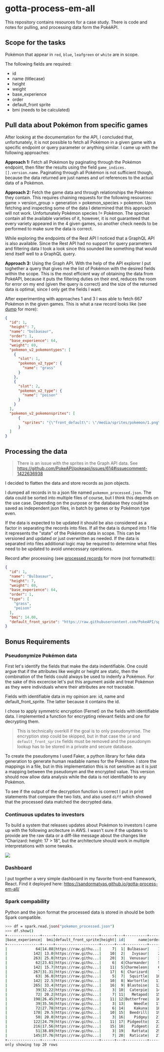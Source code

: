 # gotta-process-em-all

This repository contains resources for a case study. There is code and notes for pulling, and processing data form the PokéAPI.

## Scope for the tasks

Pokémon that appear in `red`, `blue`, `leafgreen` or `white` are in scope.

The following fields are required:
- id
- name (titlecase)
- height
- weight
- base_experience
- order
- default_front sprite
- bmi (needs to be calculated)


## Pull data about Pokémon from specific games

After looking at the documentation for the API, I concluded that, unfortunately, it is not possible to fetch all Pokémon in a given game with a specific endpoint or query parameter or anything similar. I came up with the following approaches:

**Approach 1:** Fetch all Pokémon by paginating through the Pokémon endpoint, then filter the results using the field `game_indices.[].version.name`. Paginating through all Pokémon is not sufficient though, because the data returned are just names and url references to the actual data of a Pokémon. 

**Approach 2:** Fetch the game data and through relationships the Pokémon they contain. This requires chaining requests for the following resources: game > version_group > generation > pokemon_species > pokemon. Upon fetching and inspecting some of the data I determined that this approach will not work. Unfortunately Pokémon species != Pokémon. The species contain all the available varieties of it, however, it is not guaranteed that every variety appeared in the 4 given games, so another check needs to be performed to make sure the data is correct.

While exploring the endpoints of the Rest API I noticed that a GraphQL API is also available. Since the Rest API had no support for query parameters and filtering data I took a look since this sounded like something that would lend itself well to a GraphQL query.

**Approach 3:** Using the Graph API. With the help of the API explorer I put toghether a query that gives me the list of Pokémon with the desired fields within the scope. This is the most efficient way of obtaining the data from PokéAPI, because it puts the filtering duties on their end, reduces the room for error on my end (given the query is correct) and the size of the returned data is optimal, since I only get the fields I want.

After experimenting with approaches 1 and 3 I was able to fetch 667 Pokémon in the given games. This is what a raw record looks like (see [dump](pokemon_gql_raw.json) for more):

```JSON
{
  "id": 1,
  "height": 7,
  "name": "bulbasaur",
  "order": 1,
  "base_experience": 64,
  "weight": 69,
  "pokemon_v2_pokemontypes": [
    {
      "slot": 1,
      "pokemon_v2_type": {
        "name": "grass"
      }
    },
    {
      "slot": 2,
      "pokemon_v2_type": {
        "name": "poison"
      }
    }
  ],
  "pokemon_v2_pokemonsprites": [
      {
        "sprites": "{\"front_default\": \"/media/sprites/pokemon/1.png\"}"
      }
  ]
} 
```

## Processing the data

> There is an issue with the sprites in the Graph API data. See https://github.com/PokeAPI/pokeapi/issues/614#issuecomment-1422636938

I decided to flatten the data and store records as json objects.

I dumped all records in to a json file named `pokemon_processed.json`. The data could be sorted into multiple files of course, but I think this depends on the use case. Depending on the purpose or the database they could be saved as independent json files, in batch by games or by Pokémon type even. 

If the data is expected to be updated it should be also considered as a factor in separating the records into files. If all the data is dumped into 1 file it represents the "state" of the Pokémon data in scope. This can be versioned and updated or just overwritten as needed. If the data is separated into files additional logic may be required to determine what files need to be updated to avoid unnecessary operations.

Record after processing (see [processed records](pokemon_processed.json) for more (not formatted)):

```JSON
{
  "id": 1,
  "name": "Bulbasaur",
  "height": 7,
  "weight": 69,
  "base_experience": 64,
  "order": 1,
  "type": [
    "grass",
    "poison"
  ],
  "bmi": 14.08,
  "default_front_sprite": "https://raw.githubusercontent.com/PokeAPI/sprites/master/sprites/pokemon/1.png"
}
```

## Bonus Requirements
### Pseudonymize Pokémon data

First let's identify the fields that make the data indentifiable. One could argue that if the attributes like weight or height are static, then the combination of the fields could always be used to indenfy a Pokémon. For the sake of this excercise let's put this argument aside and treat Pokémon as they were individuals where their attributes are not traceable.

Fields with identifiable data in my opinion are: id, name and default_front_sprite. The latter because it contains the id.

I chose to apply symmetric encryption (Fernet) on the fields with identifiable data. I implemented a function for encrypting relevant fields and one for decrypting them.

> This is technically overkill if the goal is to only pseudonymise. The encryption step could be skipped, but in that case the `id` and `default_front_sprite` fields must be removed and the pseudonym lookup has to be stored in a private and secure database.

To create the pseudonyms I used Faker, a python library for fake data generation to generate human readable names for the Pokémon. I store the mappings in a file, but in this implementation this is not sensitive as it is just a mapping between the pseudonym and the encrypted value. This version should now allow data analysis while the data is not identifiable to any Pokémon.

To see if the output of the decryption function is correct I put in print statements that compare the two lists, and also used `diff` which showed that the processed data matched the decrypted data.

### Continuous updates to investors

To build a system that releases updates about Pokémon to investors I came up with the following arcitecture in AWS. I wasn't sure if the updates to provide are the raw data or a diff-like message about the changes like "Charizard: height: 17 > 18", but the architecture should work in multiple interpretations with some tweaks.

<img src="docs/investor_update_arch.svg">

### Dashboard

I put together a very simple dashboard in my favorite front-end framework, React. Find it deployed here: https://sandormatyas.github.io/gotta-process-em-all/

### Spark compability

Python and the json format the processed data is stored in should be both Spark compatible.

```sh
>>> df = spark.read.json("pokemon_processed.json")
>>> df.show()
+---------------+-----+--------------------+------+---+----------+-----+----------------+------+
|base_experience|  bmi|default_front_sprite|height| id|      name|order|            type|weight|
+---------------+-----+--------------------+------+---+----------+-----+----------------+------+
|             64|14.08|https://raw.githu...|     7|  1| Bulbasaur|    1| [grass, poison]|    69|
|            142| 13.0|https://raw.githu...|    10|  2|   Ivysaur|    2| [grass, poison]|   130|
|            263| 25.0|https://raw.githu...|    20|  3|  Venusaur|    3| [grass, poison]|  1000|
|             62|23.61|https://raw.githu...|     6|  4|Charmander|    5|          [fire]|    85|
|            142| 15.7|https://raw.githu...|    11|  5|Charmeleon|    6|          [fire]|   190|
|            267|31.31|https://raw.githu...|    17|  6| Charizard|    7|  [fire, flying]|   905|
|             63| 36.0|https://raw.githu...|     5|  7|  Squirtle|   10|         [water]|    90|
|            142| 22.5|https://raw.githu...|    10|  8| Wartortle|   11|         [water]|   225|
|            265| 33.4|https://raw.githu...|    16|  9| Blastoise|   12|         [water]|   855|
|             39|32.22|https://raw.githu...|     3| 10|  Caterpie|   14|           [bug]|    29|
|             72| 20.2|https://raw.githu...|     7| 11|   Metapod|   15|           [bug]|    99|
|            198|26.45|https://raw.githu...|    11| 12|Butterfree|   16|   [bug, flying]|   320|
|             39|35.56|https://raw.githu...|     3| 13|    Weedle|   17|   [bug, poison]|    32|
|             72|27.78|https://raw.githu...|     6| 14|    Kakuna|   18|   [bug, poison]|   100|
|            178| 29.5|https://raw.githu...|    10| 15|  Beedrill|   19|   [bug, poison]|   295|
|             50| 20.0|https://raw.githu...|     3| 16|    Pidgey|   21|[normal, flying]|    18|
|            122|24.79|https://raw.githu...|    11| 17| Pidgeotto|   22|[normal, flying]|   300|
|            216|17.56|https://raw.githu...|    15| 18|   Pidgeot|   23|[normal, flying]|   395|
|             51|38.89|https://raw.githu...|     3| 19|   Rattata|   25|        [normal]|    35|
|            145|37.76|https://raw.githu...|     7| 20|  Raticate|   27|        [normal]|   185|
+---------------+-----+--------------------+------+---+----------+-----+----------------+------+
only showing top 20 rows
```